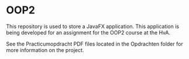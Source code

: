# OOP2

This repository is used to store a JavaFX application.
This application is being developed for an assignment for the OOP2 course at the HvA.

See the Practicumopdracht PDF files located in the Opdrachten folder for more information on the project.